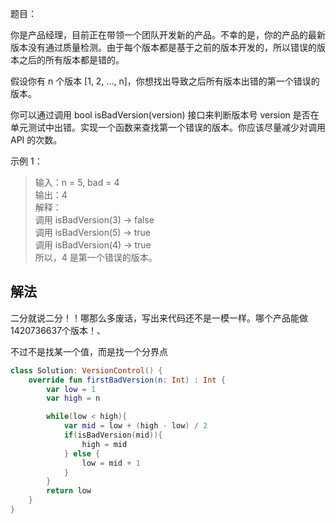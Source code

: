 题目：

你是产品经理，目前正在带领一个团队开发新的产品。不幸的是，你的产品的最新版本没有通过质量检测。由于每个版本都是基于之前的版本开发的，所以错误的版本之后的所有版本都是错的。

假设你有 n 个版本 [1, 2, ..., n]，你想找出导致之后所有版本出错的第一个错误的版本。

你可以通过调用 bool isBadVersion(version) 接口来判断版本号 version 是否在单元测试中出错。实现一个函数来查找第一个错误的版本。你应该尽量减少对调用 API 的次数。

示例 1：

>输入：n = 5, bad = 4  
输出：4  
解释：  
调用 isBadVersion(3) -> false  
调用 isBadVersion(5) -> true  
调用 isBadVersion(4) -> true  
所以，4 是第一个错误的版本。

## 解法
二分就说二分！！哪那么多废话，写出来代码还不是一模一样。哪个产品能做1420736637个版本！、

不过不是找某一个值，而是找一个分界点
```kotlin
class Solution: VersionControl() {
    override fun firstBadVersion(n: Int) : Int {
        var low = 1
        var high = n

        while(low < high){
            var mid = low + (high - low) / 2
            if(isBadVersion(mid)){
                high = mid
            } else {
                low = mid + 1
            }
        }
        return low
	}
}
```